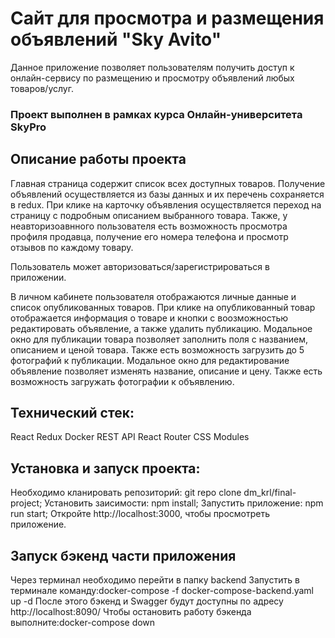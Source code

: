 # Сайт для просмотра и размещения объявлений "Sky Avito" 
Данное приложение позволяет пользователям получить доступ к онлайн-сервису по размещению и просмотру объявлений любых товаров/услуг.

### Проект выполнен в рамках курса Онлайн-университета SkyPro


## Описание работы проекта

Главная страница содержит список всех доступных товаров. Получение объявлений осуществляется из базы данных и их перечень сохраняется в redux. 
При клике на карточку объявления осуществляется переход на страницу с подробным описанием выбранного товара.
Также, у неавторизоавнного пользователя есть возможность просмотра профиля продавца, получение его номера телефона и просмотр отзывов по каждому товару.

Пользователь может авторизоваться/зарегистрироваться в приложении.

В личном кабинете пользователя отображаются личные данные и список опубликованных товаров. При клике на опубликованный товар отображается информация о товаре и кнопки с воозможностью редактировать объявление, а также удалить публикацию.
Модальное окно для публикации товара позволяет заполнить поля с названием, описанием и ценой товара. Также есть возможность загрузить до 5 фотографий к публикации.
Модальное окно для редактирование объявление позволяет изменять название, описание и цену. Также есть возможность загружать фотографии к объявлению.


## Технический стек:
React
Redux
Docker
REST API
React Router
CSS Modules

## Установка и запуск проекта:
Необходимо кланировать репозиторий: git repo clone dm_krl/final-project;
Установить заисимости: npm install;
Запустить приложение: npm run start;
Откройте http://localhost:3000, чтобы просмотреть приложение.

## Запуск бэкенд части приложения
Через терминал необходимо перейти в папку backend
Запустить в терминале команду:docker-compose -f docker-compose-backend.yaml up -d
После этого бэкенд и Swagger будут доступны по адресу http://localhost:8090/
Чтобы остановить работу бэкенда выполните:docker-compose down